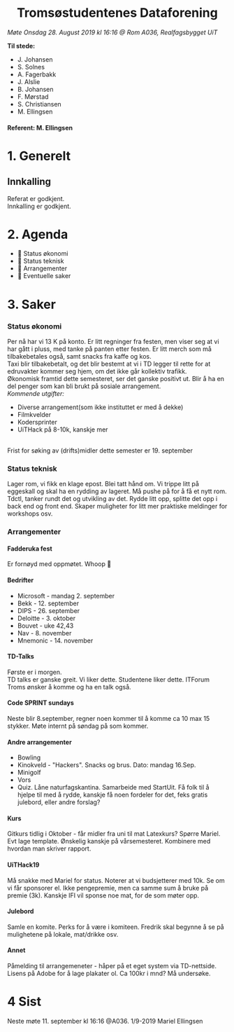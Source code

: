 <h1> <center> Tromsøstudentenes Dataforening </center> </h1>

*Møte Onsdag 28. August 2019 kl 16:16 @ Rom A036, Realfagsbygget UiT*

**Til stede:**
* J. Johansen
* S. Solnes
* A. Fagerbakk 
* J. Alslie
* B. Johansen
* F. Mørstad
* S. Christiansen
* M. Ellingsen


#### Referent:  M. Ellingsen

# 1. Generelt
## Innkalling
Referat er godkjent. <br/>
Innkalling er godkjent.  

# 2. Agenda
* :purple_heart: Status økonomi
* :purple_heart: Status teknisk
* :purple_heart: Arrangementer
* :purple_heart: Eventuelle saker



# 3. Saker
### Status økonomi
Per nå har vi 13 K på konto. Er litt regninger fra festen, men viser seg at vi har gått i pluss, med tanke på panten etter festen. Er litt merch som må tilbakebetales også, samt snacks fra kaffe og kos. 
<br>
Taxi blir tilbakebetalt, og det blir bestemt at vi i TD legger til rette for at edruvakter kommer seg hjem, om det ikke går kollektiv trafikk.
<br>
Økonomisk framtid dette semesteret, ser det ganske positivt ut. Blir å ha en del penger som kan bli brukt på sosiale arrangement. 
<br>
*Kommende utgifter:*
* Diverse arrangement(som ikke instituttet er med å dekke)
* Filmkvelder
* Kodersprinter
* UiTHack på 8-10k, kanskje mer
<br>
Frist for søking av (drifts)midler dette semester er 19. september

### Status teknisk
Lager rom, vi fikk en klage epost. Blei tatt hånd om. Vi trippe litt på eggeskall og skal ha en rydding av lageret. Må pushe på for å få et nytt rom.
<br>
Tdctl, tanker rundt det og utvikling av det. Rydde litt opp, splitte det opp i back end og front end. Skaper muligheter for litt mer praktiske meldinger for workshops osv. 


### Arrangementer

#### Fadderuka fest
Er fornøyd med oppmøtet. Whoop :tada:  

#### Bedrifter
* Microsoft - mandag 2. september
* Bekk - 12. september
* DIPS - 26. september
* Deloitte - 3. oktober
* Bouvet - uke 42,43
* Nav - 8. november
* Mnemonic - 14. november


#### TD-Talks
Første er i morgen. 
<br>
TD talks er ganske greit. Vi liker dette. Studentene liker dette.
ITForum Troms ønsker å komme og ha en talk også. 

#### Code SPRINT sundays
Neste blir 8.september, regner noen kommer til å komme ca 10 max 15 stykker. 
Møte internt på søndag på som kommer.


#### Andre arrangementer
* Bowling
* Kinokveld - "Hackers". Snacks og brus. Dato: mandag 16.Sep.
* Minigolf
* Vors
* Quiz. Låne naturfagskantina. Samarbeide med StartUit. Få folk til å hjelpe til med å rydde, kanskje få noen  fordeler for det, feks gratis julebord, eller andre forslag?

#### Kurs
Gitkurs tidlig i Oktober - får midler fra uni til mat
Latexkurs? Spørre Mariel. Evt lage template. Ønskelig kanskje på vårsemesteret. Kombinere med hvordan man skriver
rapport.

#### UiTHack19
Må snakke med Mariel for status. Noterer at vi budsjetterer med 10k. Se om vi får sponsorer el. Ikke pengepremie, men ca samme sum å bruke på premie (3k). Kanskje IFI vil sponse noe mat, for de som møter opp. 

#### Julebord
Samle en komite. Perks for å være i komiteen. Fredrik skal begynne å se på mulighetene på lokale, mat/drikke osv.

#### Annet
Påmelding til arrangemeneter - håper på et eget system via TD-nettside. <br>
Lisens på Adobe for å lage plakater ol. Ca 100kr i mnd? Må undersøke. 


# 4 Sist
Neste møte 11. september kl 16:16 @A036.
1/9-2019 Mariel Ellingsen
